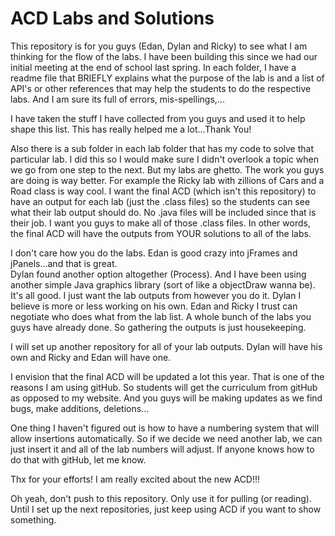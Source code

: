# ACD Labs and Solutions


This repository is for you guys (Edan, Dylan and Ricky) to see what I am thinking for the flow of
the labs.  I have been building this since we had our initial meeting at the end of school last spring.  In each
folder, I have a readme file that BRIEFLY explains what the purpose of the lab is and a list of
API's or other references that may help the students to do the respective labs.  And I am sure its
full of errors, mis-spellings,...

I have taken the stuff I have collected from you guys and used it to help shape this list.  This has
really helped me a lot...Thank You!

Also there is a sub folder in each lab folder that has my code to solve that particular lab.  I did
this so I would make sure I didn't overlook a topic when we go from one step to the next.  But my labs
are ghetto.  The 
work you guys are doing is way better.  For example the Ricky lab with zillions of Cars and a Road
class is way cool.  I want the final ACD (which isn't this repository) to have an output for each lab (just the .class files) so
the students can see what their lab output should do.  No .java files will be included since that is their
job.  I want you guys to make all of those .class files.  In other words, the final ACD will have 
the outputs from YOUR solutions to all of the labs.

I don't care how you do the labs.  Edan is good crazy into jFrames and jPanels...and that is great.  
Dylan found another option altogether (Process).  And I have been using another simple Java graphics
library (sort of like a objectDraw wanna be).  It's all good.  I just want the lab outputs from however
you do it.  Dylan I believe is more or less working on his own.  Edan and Ricky I trust can negotiate
who does what from the lab list.  A whole bunch of the labs you guys have already done.  So gathering the
outputs is just housekeeping.

I will set up another repository for all of your lab outputs.  Dylan will have his own and Ricky and Edan will have one.

I envision that the final ACD will be updated a lot this year.  That is one of the reasons I am using gitHub.  So
students will get the curriculum from gitHub as opposed to my website.  And you guys will be making updates as
we find bugs, make additions, deletions...

One thing I haven't figured out is how to have a numbering system that will allow insertions automatically.  So if we
decide we need another lab, we can just insert it and all of the lab numbers will adjust.  If anyone knows how to do
that with gitHub, let me know.

Thx for your efforts!  I am really excited about the new ACD!!!

Oh yeah, don't push to this repository.  Only use it for pulling (or reading).  Until I set up the next repositories, just
keep using ACD if you want to show something.